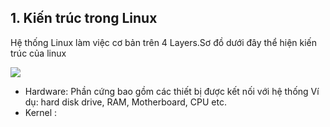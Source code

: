 ## 1. Kiến trúc trong Linux

Hệ thống Linux làm việc cơ bản trên 4 Layers.Sơ đồ dưới đây thể hiện kiến trúc của linux

<img src="https://tecadmin.net/tutorial/wp-content/uploads/2017/10/linux-architecture-image.png">

- Hardware: Phần cứng bao gồm các thiết bị được kết nối với hệ thống Ví dụ: hard disk drive, RAM, Motherboard, CPU etc.
- Kernel :
